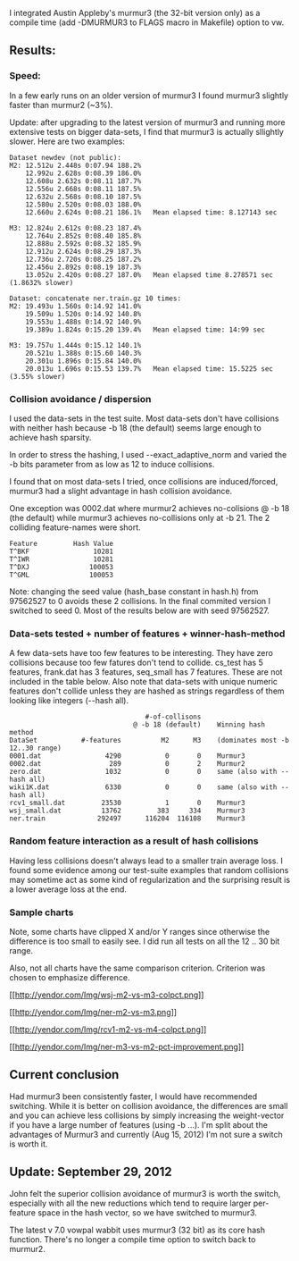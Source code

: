 I integrated Austin Appleby's murmur3 (the 32-bit version only) as a compile time (add -DMURMUR3 to FLAGS macro in Makefile) option to vw.

## Results:

### Speed:
In a few early runs on an older version of murmur3 I found murmur3 slightly faster than murmur2 (~3%).

Update: after upgrading to the latest version of murmur3 and running more extensive tests on bigger data-sets, I find that murmur3 is actually sllightly slower.  Here are two examples:

    Dataset newdev (not public):
    M2: 12.512u 2.448s 0:07.94 188.2%
        12.992u 2.628s 0:08.39 186.0%
        12.608u 2.632s 0:08.11 187.7%
        12.556u 2.668s 0:08.11 187.5%
        12.632u 2.568s 0:08.10 187.5%
        12.580u 2.520s 0:08.03 188.0%
        12.660u 2.624s 0:08.21 186.1%   Mean elapsed time: 8.127143 sec  

    M3: 12.824u 2.612s 0:08.23 187.4%
        12.764u 2.852s 0:08.40 185.8%
        12.888u 2.592s 0:08.32 185.9%
        12.912u 2.624s 0:08.29 187.3%
        12.736u 2.720s 0:08.25 187.2%
        12.456u 2.892s 0:08.19 187.3%
        13.052u 2.420s 0:08.27 187.0%   Mean elapsed time 8.278571 sec (1.8632% slower)

    Dataset: concatenate ner.train.gz 10 times:
    M2: 19.493u 1.560s 0:14.92 141.0%
        19.509u 1.520s 0:14.92 140.8%
        19.553u 1.488s 0:14.92 140.9%
        19.389u 1.824s 0:15.20 139.4%   Mean elapsed time: 14:99 sec

    M3: 19.757u 1.444s 0:15.12 140.1%
        20.521u 1.388s 0:15.60 140.3%
        20.301u 1.896s 0:15.84 140.0%
        20.013u 1.696s 0:15.53 139.7%   Mean elapsed time: 15.5225 sec (3.55% slower)

### Collision avoidance / dispersion
I used the data-sets in the test suite.  Most data-sets don't have collisions with neither hash because -b 18 (the default) seems large enough to achieve hash sparsity.

In order to stress the hashing, I used --exact_adaptive_norm and varied the -b bits parameter from as low as 12 to induce collisions.

I found that on most data-sets I tried, once collisions are induced/forced, murmur3 had a slight advantage in hash collision avoidance.

One exception was 0002.dat where murmur2 achieves no-colisions @ -b 18 (the default) while murmur3 achieves no-collisions only at -b 21.  The 2 colliding feature-names were short.

    Feature         Hash Value
    T^BKF                10281
    T^IWR                10281
    T^DXJ               100053
    T^GML               100053

Note: changing the seed value (hash_base constant in hash.h) from 97562527 to 0 avoids these 2 collisions. In the final commited version I switched to seed 0.  Most of the results below are with seed 97562527.

### Data-sets tested + number of features + winner-hash-method

A few data-sets have too few features to be interesting. They have zero collisions because too few fatures don't tend to collide.  cs_test has 5 features, frank.dat has 3 features, seq_small has 7 features. These are not included in the table below.  Also note that data-sets with unique numeric features don't collide unless they are hashed as strings regardless of them looking like integers (--hash all).

                                      #-of-collisons
                                   @ -b 18 (default)    Winning hash method
    DataSet           #-features          M2      M3    (dominates most -b 12..30 range)
    0001.dat                4290           0       0    Murmur3
    0002.dat                 289           0       2    Murmur2
    zero.dat                1032           0       0    same (also with --hash all) 
    wiki1K.dat              6330           0       0    same (also with --hash all)
    rcv1_small.dat         23530           1       0    Murmur3
    wsj_small.dat          13762         383     334    Murmur3
    ner.train             292497      116204  116108    Murmur3

### Random feature interaction as a result of hash collisions

Having less collisions doesn't always lead to a smaller train average loss.
I found some evidence among our test-suite examples that random collisions may sometime act as some kind of regularization and the surprising result is a lower average loss at the end.

### Sample charts

Note, some charts have clipped X and/or Y ranges since otherwise the difference is too small to easily see.
I did run all tests on all the 12 .. 30 bit range.

Also, not all charts have the same comparison criterion. Criterion was chosen to emphasize difference.

[[http://yendor.com/Img/wsj-m2-vs-m3-colpct.png]]

[[http://yendor.com/Img/ner-m2-vs-m3.png]]

[[http://yendor.com/Img/rcv1-m2-vs-m4-colpct.png]]

[[http://yendor.com/Img/ner-m3-vs-m2-pct-improvement.png]]

## Current conclusion

Had murmur3 been consistently faster, I would have recommended switching.  While it is better on collision avoidance, the differences are small and you can achieve less collisions by simply increasing the weight-vector if you have a large number of features (using -b ...).  I'm split about the advantages of Murmur3 and currently (Aug 15, 2012) I'm not sure a switch is worth it.

## Update: September 29, 2012

John felt the superior collision avoidance of murmur3 is worth the switch, especially with all the new reductions which tend to require larger per-feature space in the hash vector, so we have switched to murmur3.

The latest v 7.0 vowpal wabbit uses murmur3 (32 bit) as its core hash function. There's no longer a compile time option to switch back to murmur2.


